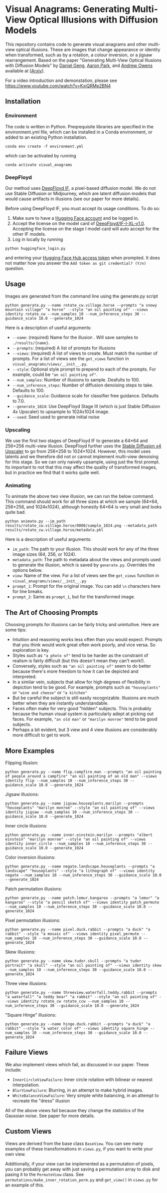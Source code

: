 # Visual Anagrams: Generating Multi-View Optical Illusions with Diffusion Models

This repository contains code to generate visual anagrams and other multi-view optical illusions. These are images that change appearance or identity when transformed, such as by a rotation, a colour inversion, or a jigsaw rearrangement. Based on the paper "Generating Multi-View Optical Illusions with Diffusion Models" by [Daniel Geng](https://dangeng.github.io/), [Aaron Park](https://inbumpark.github.io/), and [Andrew Owens](https://andrewowens.com/) available at [[Arxiv](https://arxiv.org/abs/2311.17919)].

For a video introduction and demonstation, please see https://www.youtube.com/watch?v=KxiQRMe2BN4

## Installation

### Environment
The code is written in Python. Preqrequisite libraries are specified in the environment.yml file, which can be installed in a Conda environment, or added to an existing Python installation.
```
conda env create -f environment.yml
```
which can be activated by running 
```
conda activate visual_anagrams
```

### DeepFloyd

Our method uses [DeepFloyd IF](https://huggingface.co/docs/diffusers/api/pipelines/deepfloyd_if), a pixel-based diffusion model. We do not use Stable Diffusion or Midjourney, which are latent diffusion models that would cause artifacts in illusions (see our paper for more details).

Before using DeepFloyd IF, you must accept its usage conditions. To do so:

1. Make sure to have a [Hugging Face account](https://huggingface.co/join) and be logged in.
2. Accept the license on the model card of [DeepFloyd/IF-I-XL-v1.0](https://huggingface.co/DeepFloyd/IF-I-XL-v1.0). Accepting the license on the stage I model card will auto accept for the other IF models.
3. Log in locally by running

```
python huggingface_login.py
```

and entering your [Hugging Face Hub access token](https://huggingface.co/docs/hub/security-tokens#what-are-user-access-tokens) when prompted. It does not matter how you answer the `Add token as git credential? (Y/n)` question.



## Usage
Images are generated from the command line using the generate.py script
```
python generate.py --name rotate_cw.village.horse --prompts "a snowy mountain village" "a horse" --style "an oil painting of" --views identity rotate_cw --num_samples 10 --num_inference_steps 30 --guidance_scale 10.0 --generate_1024
```

Here is a description of useful arguments:

- `--name`: (required) Name for the illusion . Will save samples to `./results/{name}`.
- `--prompts`: (required) A list of prompts for illusions
- `--views`: (required) A list of views to create. Must match the number of prompts. For a list of views see the `get_views` function in `visual_anagrams/views/__init__.py`.
- `--style`: Optional style prompt to prepend to each of the prompts. For example, could be `"an oil painting of"`.
- `--num_samples`: Number of illusions to sample. Deafults to 100.
- `--num_inference_steps`: Number of diffusion denoising steps to take. Defaults to 100.
- `--guidance_scale`: Guidance scale for classifier free guidance. Defaults to 7.0.
- `--generate_1024`: Use DeepFloyd Stage III (which is just Stable Diffusion 4x Upscaler) to upsample to 1024x1024 image.
- `--seed`: Seed used to generate initial noise

### Upscaling

We use the first two stages of DeepFloyd IF to generate a 64×64 and 256×256 multi-view illusion. DeepFloyd further uses the [Stable Diffusion x4 Upscaler](https://huggingface.co/stabilityai/stable-diffusion-x4-upscaler) to go from 256×256 to 1024×1024. However, this model uses latents and we therefore did not or cannot implement multi-view denoising for this stage. So we can only naively upsample, using just the first prompt. Its important to not that this may affect the quality of transformed images, but in practice we find that it works quite well.

### Animating

To animate the above two view illusion, we can run the below command. This command should work for all three sizes at which we sample (64×64, 256×256, and 1024x1024), although honestly 64×64 is very small and looks quite bad.

```
python animate.py --im_path results/rotate_cw.village.horse/0000/sample_1024.png --metadata_path results/rotate_cw.village.horse/metadata.pkl
```

Here is a description of useful arguments:

- `im_path`: The path to your illusion. This should work for any of the three image sizes (64, 256, or 1024).
- `metadata_path`: The path to metadata about the views and prompts used to generate the illusion, which is saved by `generate.py`. Overrides the options below.
- `view`: Name of the view. For a list of views see the `get_views` function in `visual_anagrams/views/__init__.py`
- `prompt_1`: Prompt for the original image. You can add `\n` characters here for line breaks.
- `prompt_2`: Same as `prompt_1`, but for the transformed image.

## The Art of Choosing Prompts

Choosing prompts for illusions can be fairly tricky and unintuitive. Here are some tips:

- Intuition and reasoning works less often than you would expect. Prompts that you think would work great often work poorly, and vice versa. So exploration is key.
- Styles such as `"a photo of"` tend to be harder as the constraint of realism is fairly difficult (but this doesn't mean they can't work!).
- Conversely, styles such as `"an oil painting of"` seem to do better because there's more freedom to how it can be depicted and interpreted.
- In a similar vein, subjects that allow for high degrees of flexibility in depiction tend to be good. For example, prompts such as `"houseplants"` or `"wine and cheese"` or `"a kitchen"`
- But be careful the subject is still easily recognizable. Illusions are much better when they are instantly understandable.
- Faces often make for very good "hidden" subjects. This is probably because the human visual system is particularly adept at picking out faces. For example, `"an old man"` or `"marilyn monroe"` tend to be good subjects.
- Perhaps a bit evident, but 3 view and 4 view illusions are considerably more difficult to get to work.

## More Examples

Flipping illusion:

```
python generate.py --name flip.campfire.man --prompts "an oil painting of people around a campfire" "an oil painting of an old man" --views identity flip --num_samples 10 --num_inference_steps 30 --guidance_scale 10.0 --generate_1024
```

Jigsaw illusions:

```
python generate.py --name jigsaw.houseplants.marilyn --prompts "houseplants" "marilyn monroe" --style "an oil painting of" --views identity jigsaw --num_samples 10 --num_inference_steps 30 --guidance_scale 10.0 --generate_1024
```

Inner circle illusions:

```
python generate.py --name inner.einstein.marilyn --prompts "albert einstein" "marilyn monroe" --style "an oil painting of" --views identity inner_circle --num_samples 10 --num_inference_steps 30 --guidance_scale 10.0 --generate_1024
```

Color inversion illusions:

```
python generate.py --name negate.landscape.houseplants --prompts "a landscape" "houseplants" --style "a lithograph of" --views identity negate --num_samples 10 --num_inference_steps 30 --guidance_scale 10.0 --generate_1024
```

Patch permutation illusions:

```
python generate.py --name patch.lemur.kangaroo --prompts "a lemur" "a kangaroo" --style "a pencil sketch of" --views identity patch_permute --num_samples 10 --num_inference_steps 30 --guidance_scale 10.0 --generate_1024
```

Pixel permutation illusions:

```
python generate.py --name pixel.duck.rabbit --prompts "a duck" "a rabbit" --style "a mosaic of" --views identity pixel_permute --num_samples 10 --num_inference_steps 30 --guidance_scale 10.0 --generate_1024
```

Skew illusions:

```
python generate.py --name skew.tudor.skull --prompts "a tudor portrait" "a skull" --style "an oil painting of" --views identity skew --num_samples 10 --num_inference_steps 30 --guidance_scale 10.0 --generate_1024
```

Three view illusions:

```
python generate.py --name threeview.waterfall.teddy.rabbit --prompts "a waterfall" "a teddy bear" "a rabbit" --style "an oil painting of" --views identity rotate_cw rotate_ccw --num_samples 10 --num_inference_steps 30 --guidance_scale 10.0 --generate_1024
```

"Square Hinge" illusions:

```
python generate.py --name hinge.duck.rabbit --prompts "a duck" "a rabbit" --style "a water color of" --views identity square_hinge --num_samples 10 --num_inference_steps 30 --guidance_scale 10.0 --generate_1024
```

## Failure Views

We also implement views which fail, as discussed in our paper. These include:

- `InnerCircleViewFailure`: Inner circle rotation with bilinear or nearest interpolation.
- `BlurViewFailure`: Blurring, in an attempt to make hybrid images.
- `WhiteBalanceViewFailure`: Very simple white balancing, in an attempt to recreate the "dress" illusion

All of the above views fail because they change the statistics of the Gaussian noise. See paper for more details.

## Custom Views

Views are derived from the base class `BaseView`. You can see many examples of these transformations in `views.py`, if you want to write your own view.

Additionally, if your view can be implemented as a permutation of pixels, you can probably get away with just saving a permutation array to disk and pasing it to the `PermuteView` class. See `permutations/make_inner_rotation_perm.py` and `get_view()` in `views.py` for an example of this.
